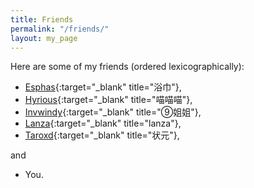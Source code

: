 ```yaml
---
title: Friends
permalink: "/friends/"
layout: my_page
---
```


Here are some of my friends (ordered lexicographically):
- [Esphas](https://icefla.me/){:target="_blank" title="浴巾"},
- [Hyrious](https://hyrious.me/){:target="_blank" title="喵喵喵"},
- [Invwindy](https://cirno.blog/){:target="_blank" title="⑨姐姐"},
- [Lanza](https://lanzainc.xyz/){:target="_blank" title="lanza"},
- [Taroxd](https://taroxd.github.io/){:target="_blank" title="状元"},

and
- You.
